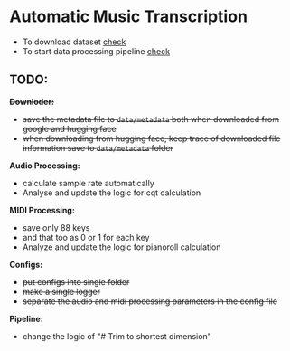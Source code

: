 # Automatic Music Transcription

- To download dataset [check](./docs/Maestro%20Dataset%20Downloader.md)
- To start data processing pipeline [check](./docs/Maestro%20Processing%20Pipeline.md)

## TODO:

~~**Downloder:**~~

- ~~save the metadata file to `data/metadata` both when downloaded from google and hugging face~~
- ~~when downloading from hugging face, keep trace of downloaded file information save to `data/metadata` folder~~

**Audio Processing:**

- calculate sample rate automatically
- Analyse and update the logic for cqt calculation

**MIDI Processing:**

- save only 88 keys
- and that too as 0 or 1 for each key
- Analyze and update the logic for pianoroll calculation

**Configs:**

- ~~put configs into single folder~~
- ~~make a single logger~~
- ~~separate the audio and midi processing parameters in the config file~~

**Pipeline:**

- change the logic of "# Trim to shortest dimension"
